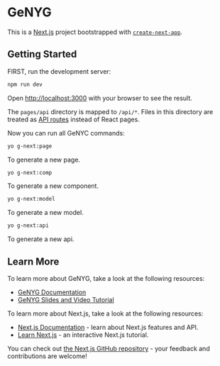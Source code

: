# GeNYG

This is a [Next.js](https://nextjs.org/) project bootstrapped with [`create-next-app`](https://github.com/vercel/next.js/tree/canary/packages/create-next-app).

## Getting Started

FIRST, run the development server:

```bash
npm run dev
```

Open [http://localhost:3000](http://localhost:3000) with your browser to see the result.

The `pages/api` directory is mapped to `/api/*`. Files in this directory are treated as [API routes](https://nextjs.org/docs/api-routes/introduction) instead of React pages.

Now you can run all GeNYC commands:

```bash
yo g-next:page
```

To generate a new page.

```bash
yo g-next:comp
```

To generate a new component.

```bash
yo g-next:model
```

To generate a new model.

```bash
yo g-next:api
```

To generate a new api.

## Learn More

To learn more about GeNYG, take a look at the following resources:

- [GeNYG Documentation](https://github.com/getapper/generator-g-next#readme)
- [GeNYG Slides and Video Tutorial](https://docs.google.com/presentation/d/1pI6-jf8Zmr2pg9bcfOz29vhMZNqATOW7OwnHf3yRQck/edit#slide=id.p)

To learn more about Next.js, take a look at the following resources:

- [Next.js Documentation](https://nextjs.org/docs) - learn about Next.js features and API.
- [Learn Next.js](https://nextjs.org/learn) - an interactive Next.js tutorial.

You can check out [the Next.js GitHub repository](https://github.com/vercel/next.js/) - your feedback and contributions are welcome!
